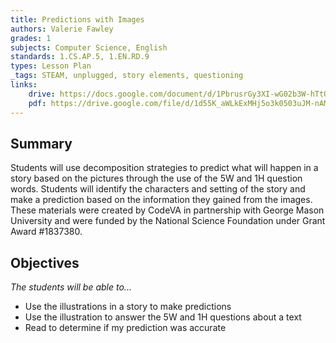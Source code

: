 ```yaml
---
title: Predictions with Images
authors: Valerie Fawley
grades: 1
subjects: Computer Science, English
standards: 1.CS.AP.5, 1.EN.RD.9
types: Lesson Plan
_tags: STEAM, unplugged, story elements, questioning
links:
    drive: https://docs.google.com/document/d/1PbrusrGy3XI-wG02b3W-hTtQeBIXOBxsC7HjwijZhXE/edit?usp=drive_link
    pdf: https://drive.google.com/file/d/1d55K_aWLkExMHj5o3k0503uJM-nAMT3Z/view?usp=drive_link
---
```


## Summary

Students will use decomposition strategies to predict what will happen in a story based on the pictures through the use of the 5W and 1H question words. Students will identify the characters and setting of the story and make a prediction based on the information they gained from the images. These materials were created by CodeVA in partnership with George Mason University and were funded by the National Science Foundation under Grant Award #1837380.

## Objectives

*The students will be able to...*

* Use the illustrations in a story to make predictions
* Use the illustration to answer the 5W and 1H questions about a text
* Read to determine if my prediction was accurate
